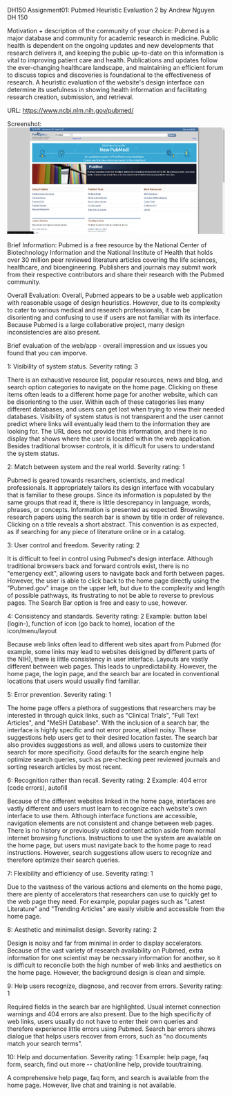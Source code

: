 DH150 Assignment01: Pubmed Heuristic Evaluation 2 by Andrew Nguyen DH 150

Motivation + description of the community of your choice: Pubmed is a major database and community for academic research in medicine. Public health is dependent on the ongoing updates and new developments that research delivers it, and keeping the public up-to-date on this information is vital to improving patient care and health. Publications and updates follow the ever-changing healthcare landscape, and maintaining an efficient forum to discuss topics and discoveries is foundational to the effectiveness of research. A heuristic evaluation of the website's design interface can determine its usefulness in showing health information and facilitating research creation, submission, and retrieval.

URL: https://www.ncbi.nlm.nih.gov/pubmed/

Screenshot: ![dh150](Screenshot_1.png)

Brief Information: Pubmed is a free resource by the National Center of Biotechnology Information and the National Institute of Health that holds over 30 million peer reviewed literature articles covering the life sciences, healthcare, and bioengineering. Publishers and journals may submit work from their respective contributors and share their research with the Pubmed community.

Overall Evaluation: Overall, Pubmed appears to be a usable web application with reasonable usage of design heuristics. However, due to its complexity to cater to various medical and research professionals, it can be disorienting and confusing to use if users are not familiar with its interface. Because Pubmed is a large collaborative project, many design inconsistencies are also present.

Brief evaluation of the web/app - overall impression and ux issues you found that you can imporve.

1: Visibility of system status. Severity rating: 3

There is an exhaustive resource list, popular resources, news and blog, and search option categories to navigate on the home page. Clicking on these items often leads to a different home page for another website, which can be disorienting to the user. Within each of these categories lies many different databases, and users can get lost when trying to view their needed databases. Visibility of system status is not transparent and the user cannot predict where links will eventually lead them to the information they are looking for. The URL does not provide this information, and there is no display that shows where the user is located within the web application. Besides traditional browser controls, it is difficult for users to understand the system status.

2: Match between system and the real world. Severity rating: 1

Pubmed is geared towards resarchers, scientists, and medical professionals. It appropriately tailors its design interface with vocabulary that is familiar to these groups. Since its information is populated by the same groups that read it, there is little descrepancy in language, words, phrases, or concepts. Information is presented as expected. Browsing research papers using the search bar is shown by title in order of relevance. Clicking on a title reveals a short abstract. This convention is as expected, as if searching for any piece of literature online or in a catalog.

3: User control and freedom. Severity rating: 2

It is difficult to feel in control using Pubmed's design interface. Although traditional browsers back and forward controls exist, there is no "emergency exit", allowing users to navigate back and forth between pages. However, the user is able to click back to the home page directly using the "Pubmed.gov" image on the upper left, but due to the complexity and length of possible pathways, its frustrating to not be able to reverse to previous pages. The Search Bar option is free and easy to use, however.

4: Consistency and standards. Severity rating: 2 Example: button label (login-), function of icon (go back to home), location of the icon/menu/layout

Because web links often lead to different web sites apart from Pubmed (for example, some links may lead to websites deisigned by different parts of the NIH), there is little consistency in user interface. Layouts are vastly different between web pages. This leads to unpredictability. However, the home page, the login page, and the search bar are located in conventional locations that users would usually find familiar.

5: Error prevention. Severity rating: 1

The home page offers a plethora of suggestions that researchers may be interested in through quick links, such as "Clinical Trials", "Full Text Articles", and "MeSH Database". With the inclusion of a search bar, the interface is highly specific and not error prone, albeit noisy. These suggestions help users get to their desired location faster. The search bar also provides suggestions as well, and allows users to customize their search for more specificity. Good defaults for the search engine help optimize search queries, such as pre-checking peer reviewed journals and sorting research articles by most recent.

6: Recognition rather than recall. Severity rating: 2 Example: 404 error (code errors), autofill

Because of the different websites linked in the home page, interfaces are vastly different and users must learn to recognize each website's own interface to use them. Although interface functions are accessible, navigation elements are not consistent and change between web pages. There is no history or previously visited content action aside from normal internet browsing functions. Instructions to use the system are available on the home page, but users must navigate back to the home page to read instructions. However, search suggestions allow users to recognize and therefore optimize their search queries.

7: Flexibility and efficiency of use. Severity rating: 1

Due to the vastness of the various actions and elements on the home page, there are plenty of accelerators that researchers can use to quickly get to the web page they need. For example, popular pages such as "Latest Literature" and "Trending Articles" are easily visible and accessible from the home page.

8: Aesthetic and minimalist design. Severity rating: 2

Design is noisy and far from minimal in order to display accelerators. Because of the vast variety of research availability on Pubmed, extra information for one scientist may be necssary information for another, so it is difficult to reconcile both the high number of web links and aesthetics on the home page. However, the background design is clean and simple.

9: Help users recognize, diagnose, and recover from errors. Severity rating: 1

Required fields in the search bar are highlighted. Usual internet connection warnings and 404 errors are also present. Due to the high specificity of web links, users usually do not have to enter their own queries and therefore experience little errors using Pubmed. Search bar errors shows dialogue that helps users recover from errors, such as "no documents match your search terms".

10: Help and documentation. Severity rating: 1 Example: help page, faq form, search, find out more -- chat/online help, provide tour/training.

A comprehensive help page, faq form, and search is available from the home page. However, live chat and training is not available.
